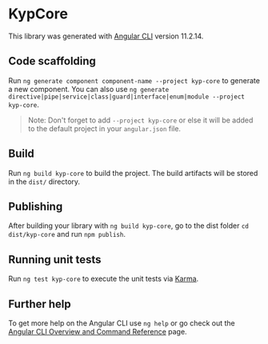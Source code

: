 # KypCore

This library was generated with [Angular CLI](https://github.com/angular/angular-cli) version 11.2.14.

## Code scaffolding

Run `ng generate component component-name --project kyp-core` to generate a new component. You can also use `ng generate directive|pipe|service|class|guard|interface|enum|module --project kyp-core`.
> Note: Don't forget to add `--project kyp-core` or else it will be added to the default project in your `angular.json` file. 

## Build

Run `ng build kyp-core` to build the project. The build artifacts will be stored in the `dist/` directory.

## Publishing

After building your library with `ng build kyp-core`, go to the dist folder `cd dist/kyp-core` and run `npm publish`.

## Running unit tests

Run `ng test kyp-core` to execute the unit tests via [Karma](https://karma-runner.github.io).

## Further help

To get more help on the Angular CLI use `ng help` or go check out the [Angular CLI Overview and Command Reference](https://angular.io/cli) page.
